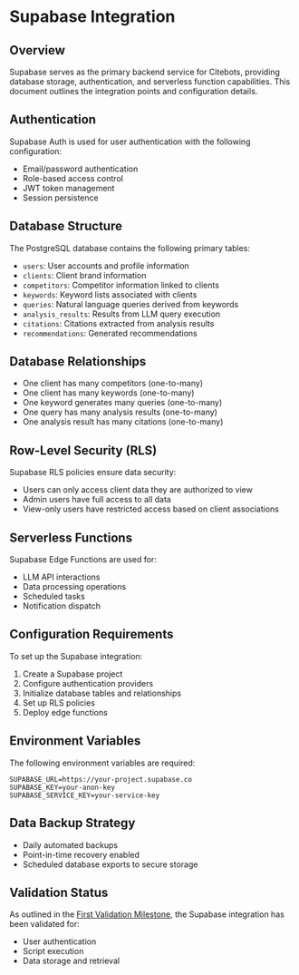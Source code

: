 # Supabase Integration

## Overview

Supabase serves as the primary backend service for Citebots, providing database storage, authentication, and serverless function capabilities. This document outlines the integration points and configuration details.

## Authentication

Supabase Auth is used for user authentication with the following configuration:

- Email/password authentication
- Role-based access control
- JWT token management
- Session persistence

## Database Structure

The PostgreSQL database contains the following primary tables:

- `users`: User accounts and profile information
- `clients`: Client brand information
- `competitors`: Competitor information linked to clients
- `keywords`: Keyword lists associated with clients
- `queries`: Natural language queries derived from keywords
- `analysis_results`: Results from LLM query execution
- `citations`: Citations extracted from analysis results
- `recommendations`: Generated recommendations

## Database Relationships

- One client has many competitors (one-to-many)
- One client has many keywords (one-to-many)
- One keyword generates many queries (one-to-many)
- One query has many analysis results (one-to-many)
- One analysis result has many citations (one-to-many)

## Row-Level Security (RLS)

Supabase RLS policies ensure data security:

- Users can only access client data they are authorized to view
- Admin users have full access to all data
- View-only users have restricted access based on client associations

## Serverless Functions

Supabase Edge Functions are used for:

- LLM API interactions
- Data processing operations
- Scheduled tasks
- Notification dispatch

## Configuration Requirements

To set up the Supabase integration:

1. Create a Supabase project
2. Configure authentication providers
3. Initialize database tables and relationships
4. Set up RLS policies
5. Deploy edge functions

## Environment Variables

The following environment variables are required:

```
SUPABASE_URL=https://your-project.supabase.co
SUPABASE_KEY=your-anon-key
SUPABASE_SERVICE_KEY=your-service-key
```

## Data Backup Strategy

- Daily automated backups
- Point-in-time recovery enabled
- Scheduled database exports to secure storage

## Validation Status

As outlined in the [First Validation Milestone](../validation/first-milestone.md), the Supabase integration has been validated for:

- User authentication
- Script execution
- Data storage and retrieval